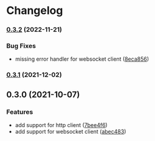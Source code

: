 # Changelog

### [0.3.2](https://github.com/fugle-dev/fugle-realtime-python/compare/v0.3.1...v0.3.2) (2022-11-21)


### Bug Fixes

* missing error handler for websocket client ([8eca856](https://github.com/fugle-dev/fugle-realtime-python/commit/8eca8563e238a9963fb0c3c183defe46f880fed7))

### [0.3.1](https://github.com/fugle-dev/fugle-realtime-python/compare/v0.3.0...v0.3.1) (2021-12-02)

## 0.3.0 (2021-10-07)


### Features

* add support for http client ([7bee4f6](https://github.com/fugle-dev/fugle-realtime-python/commit/7bee4f6aa118786450b19c5271cc24e4d12b294b))
* add support for websocket client ([abec483](https://github.com/fugle-dev/fugle-realtime-python/commit/abec483c24914137f4c2144da8da3695e2369e0b))